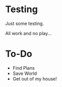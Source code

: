 # Testing
Just some testing.

All work and no play...

# To-Do
* Find Plans
* Save World
* Get out of my house!


